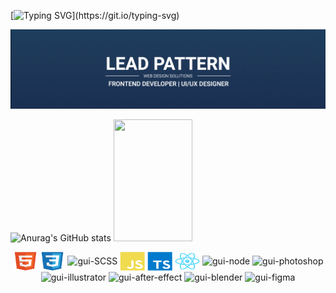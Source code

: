 [![Typing SVG](https://readme-typing-svg.herokuapp.com?font=roboto&weight=800&size=42&duration=3000&pause=200&color=FFFFFF&center=true&vCenter=true&multiline=true&repeat=false&width=1000&height=120&lines=Hi.+I'm+Guilherme+Monteiro.;I'm+a+Frontend+and+UI%2FUX+Designer.)](https://git.io/typing-svg)


![Social banner for MrGuizao](https://github.com/MrGuizao/MrGuizao/blob/main/Github.jpg)


  ![Anurag's GitHub stats](https://github-readme-stats.vercel.app/api?username=MrGuizao&show_icons=true&theme=transparent)
  <img width="50%" height="195px" src="https://github-readme-stats.vercel.app/api/top-langs/?username=MrGuizao&layout=compact&hide_border=true&title_color=ffffff&text_color=ffffff&bg_color=0D1017" />


<div align="center">
  <img align="center" alt="gui-HTML" height="30" width="40" src="https://raw.githubusercontent.com/devicons/devicon/master/icons/html5/html5-original.svg">
  <img align="center" alt="gui-CSS" height="30" width="40" src="https://raw.githubusercontent.com/devicons/devicon/master/icons/css3/css3-original.svg">
  <img align="center" alt="gui-SCSS" height="30" width="40" src="https://cdn.jsdelivr.net/gh/devicons/devicon/icons/sass/sass-original.svg">
  <img align="center" alt="gui-Js" height="30" width="40" src="https://raw.githubusercontent.com/devicons/devicon/master/icons/javascript/javascript-plain.svg">
  <img align="center" alt="gui-Ts" height="30" width="40" src="https://raw.githubusercontent.com/devicons/devicon/master/icons/typescript/typescript-plain.svg">
  <img align="center" alt="gui-React" height="30" width="40" src="https://raw.githubusercontent.com/devicons/devicon/master/icons/react/react-original.svg">
  <img align="center" alt="gui-node" height="30" width="40" src="https://cdn.jsdelivr.net/gh/devicons/devicon/icons/nodejs/nodejs-original.svg" /> 
  
  <img align="center" alt="gui-photoshop" height="30" width="40" src="https://cdn.jsdelivr.net/gh/devicons/devicon/icons/photoshop/photoshop-plain.svg">
  <img align="center" alt="gui-illustrator" height="30" width="40" src="https://cdn.jsdelivr.net/gh/devicons/devicon/icons/illustrator/illustrator-plain.svg">  
  <img align="center" alt="gui-after-effect" height="30" width="40" src="https://cdn.jsdelivr.net/gh/devicons/devicon/icons/aftereffects/aftereffects-original.svg">
  <img align="center" alt="gui-blender" height="30" width="40" src="https://cdn.jsdelivr.net/gh/devicons/devicon/icons/blender/blender-original.svg" />
  
  <img align="center" alt="gui-figma" height="30" width="40" src="https://cdn.jsdelivr.net/gh/devicons/devicon/icons/figma/figma-original.svg" />        
</div>
